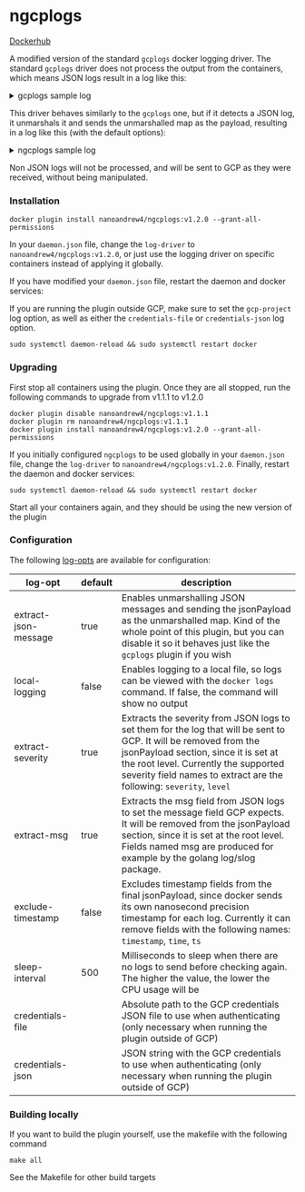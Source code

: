 # ngcplogs

[Dockerhub](https://hub.docker.com/repository/docker/nanoandrew4/ngcplogs/general)

A modified version of the standard `gcplogs` docker logging driver. The standard `gcplogs` driver does not process the
output from the containers, which means JSON logs result in a log like this:

<details>
  <summary>gcplogs sample log</summary>

```json
{
  "insertId": "1x3kge4f3if919",
  "jsonPayload": {
    "instance": {
      "id": "5968118946548037465",
      "zone": "us-east1-b",
      "name": "gcp-vm"
    },
    "message": "{\"app\":\"sample-app\",\"level\":\"error\",\"msg\":\"Error authenticating user\",\"time\":\"2024-03-14T13:27:42Z\"}",
    "container": {
      "imageId": "sha256:360b4beb988621daaa87572c42af11142a14ecc7c3a5b4cdf221d5d97b19acdc",
      "id": "32c7e2402ec77cf94121a52c9d284939038d0dff9952696a17b2fa6da74f47bb0",
      "imageName": "nanoandrew4/some-image",
      "name": "/sample-app",
      "created": "2023-09-07T23:01:22.718629265Z"
    }
  },
  "resource": {
    "type": "gce_instance",
    "labels": {
      "instance_id": "12345",
      "zone": "us-east1-b",
      "project_id": "someproject"
    }
  },
  "timestamp": "2024-03-14T13:27:42.033851150Z",
  "logName": "projects/someproject/logs/gcplogs-docker-driver",
  "receiveTimestamp": "2024-03-14T13:27:42.670937226Z"
}
```
</details>

This driver behaves similarly to the `gcplogs` one, but if it detects a JSON log, it unmarshals it and sends the unmarshalled map as the payload, resulting in a log like this (with the default options):

<details>
  <summary>ngcplogs sample log</summary>

```json
{
  "insertId": "yero77f8j919i9",
  "jsonPayload": {
    "msg": "Updating at 2024-03-15 11:21:38.56773049 +0000 UTC m=+901.837891394\n",
    "app": "sample-app",
    "container": {
      "created": "2024-03-15T11:06:28.730214829Z",
      "id": "af2c42f7720c8dec812abc5d7cee903aaadf1cd04d87488f3ab1657b92977bc6",
      "name": "/sample-app",
      "imageId": "sha256:360b4beb988121df8587572c42af15102a14ecc7c3a5d4cdf221d5d67b29acdc",
      "imageName": "nanoandrew4/sample-app"
    },
    "instance": {
      "zone": "us-east1-b",
      "name": "gcp-vm",
      "id": "8319386972505717539"
    },
    "time": "2024-03-15T11:21:40Z"
  },
  "resource": {
    "type": "gce_instance",
    "labels": {
      "zone": "us-east1-b",
      "instance_id": "8390836155502727539",
      "project_id": "someproject"
    }
  },
  "timestamp": "2024-03-15T11:21:40.080322442Z",
  "severity": "INFO",
  "logName": "projects/someproject/logs/ngcplogs-docker-driver",
  "receiveTimestamp": "2024-03-15T11:21:44.099223634Z"
}
```

</details>

Non JSON logs will not be processed, and will be sent to GCP as they were received, without being manipulated.

### Installation

```shell
docker plugin install nanoandrew4/ngcplogs:v1.2.0 --grant-all-permissions
```

In your `daemon.json` file, change the `log-driver` to `nanoandrew4/ngcplogs:v1.2.0`, or just use the logging driver
on specific containers instead of applying it globally.

If you have modified your `daemon.json` file, restart the daemon and docker services:

If you are running the plugin outside GCP, make sure to set the `gcp-project` log option, as well as either the `credentials-file` or `credentials-json` log option.

```shell
sudo systemctl daemon-reload && sudo systemctl restart docker
```

### Upgrading
First stop all containers using the plugin. Once they are all stopped, run the following commands to upgrade from 
v1.1.1 to v1.2.0

```shell
docker plugin disable nanoandrew4/ngcplogs:v1.1.1
docker plugin rm nanoandrew4/ngcplogs:v1.1.1
docker plugin install nanoandrew4/ngcplogs:v1.2.0 --grant-all-permissions
```

If you initially configured `ngcplogs` to be used globally in your `daemon.json` file, change the `log-driver` to 
`nanoandrew4/ngcplogs:v1.2.0`. Finally, restart the daemon and docker services:

```shell
sudo systemctl daemon-reload && sudo systemctl restart docker
```

Start all your containers again, and they should be using the new version of the plugin

### Configuration

The following [log-opts](https://docs.docker.com/config/containers/logging/configure/#configure-the-default-logging-driver) are available for configuration:

| log-opt              | default | description                                                                                                                                                                                                                                                               |
|----------------------|---------|---------------------------------------------------------------------------------------------------------------------------------------------------------------------------------------------------------------------------------------------------------------------------|
| extract-json-message | true    | Enables unmarshalling JSON messages and sending the jsonPayload as the unmarshalled map. Kind of the whole point of this plugin, but you can disable it so it behaves just like the `gcplogs` plugin if you wish                                                          |
| local-logging        | false   | Enables logging to a local file, so logs can be viewed with the `docker logs` command. If false, the command will show no output                                                                                                                                          |
| extract-severity     | true    | Extracts the severity from JSON logs to set them for the log that will be sent to GCP. It will be removed from the jsonPayload section, since it is set at the root level. Currently the supported severity field names to extract are the following: `severity`, `level` |
| extract-msg     | true    | Extracts the msg field from JSON logs to set the message field GCP expects. It will be removed from the jsonPayload section, since it is set at the root level. Fields named msg are produced for example by the golang log/slog package. |
| exclude-timestamp    | false   | Excludes timestamp fields from the final jsonPayload, since docker sends its own nanosecond precision timestamp for each log. Currently it can remove fields with the following names: `timestamp`, `time`, `ts`                                                          |
| sleep-interval       | 500     | Milliseconds to sleep when there are no logs to send before checking again. The higher the value, the lower the CPU usage will be                                                                                                                                         |
| credentials-file     |         | Absolute path to the GCP credentials JSON file to use when authenticating (only necessary when running the plugin outside of GCP)                                                                                                                                         |
| credentials-json     |         | JSON string with the GCP credentials to use when authenticating (only necessary when running the plugin outside of GCP)                                                                                                                                                   |

### Building locally

If you want to build the plugin yourself, use the makefile with the following command
```shell
make all
```

See the Makefile for other build targets
